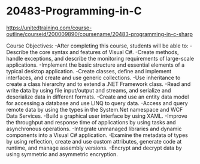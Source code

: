 # 20483-Programming-in-C
https://unitedtraining.com/course-outline/courseid/200009890/coursename/20483-programming-in-c-sharp

Course Objectives:
-After completing this course, students will be able to:
-Describe the core syntax and features of Visual C#.
-Create methods, handle exceptions, and describe the monitoring requirements of large-scale applications.
-Implement the basic structure and essential elements of a typical desktop application.
-Create classes, define and implement interfaces, and create and use generic collections.
-Use inheritance to create a class hierarchy and to extend a .NET Framework class.
-Read and write data by using file input/output and streams, and serialize and deserialize data in different formats.
-Create and use an entity data model for accessing a database and use LINQ to query data.
-Access and query remote data by using the types in the System.Net namespace and WCF Data Services.
-Build a graphical user interface by using XAML.
-Improve the throughput and response time of applications by using tasks and asynchronous operations.
-Integrate unmanaged libraries and dynamic components into a Visual C# application.
-Examine the metadata of types by using reflection, create and use custom attributes, generate code at runtime, and manage assembly versions.
-Encrypt and decrypt data by using symmetric and asymmetric encryption.
